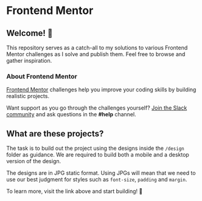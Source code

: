 # Frontend Mentor

## Welcome! 👋

This repository serves as a catch-all to my solutions to various Frontend Mentor challenges as I solve and publish them. Feel free to browse and gather inspiration.

### About Frontend Mentor
[Frontend Mentor](https://www.frontendmentor.io) challenges help you improve your coding skills by building realistic projects.

Want support as you go through the challenges yourself? [Join the Slack community](https://www.frontendmentor.io/slack) and ask questions in the **#help** channel.

## What are these projects?

The task is to build out the project using the designs inside the `/design` folder as guidance. We are required to build both a mobile and a desktop version of the design. 

The designs are in JPG static format. Using JPGs will mean that we need to use our best judgment for styles such as `font-size`, `padding` and `margin`. 

To learn more, visit the link above and start building! 🚀